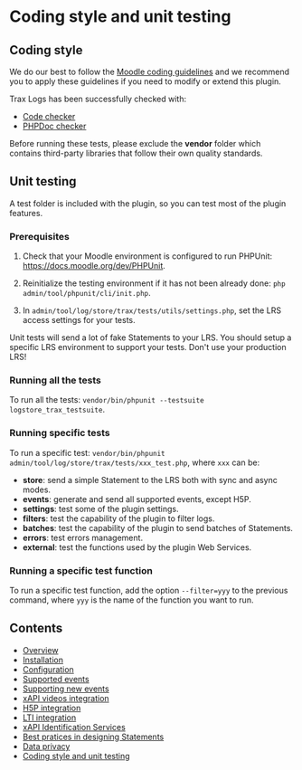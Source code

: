 # Coding style and unit testing

## Coding style

We do our best to follow the [Moodle coding guidelines](https://docs.moodle.org/dev/Coding_style) and we recommend you to apply these guidelines if you need to modify or extend this plugin.

Trax Logs has been successfully checked with:
- [Code checker](http://moodle.org/plugins/view.php?plugin=local_codechecker)
- [PHPDoc checker](https://github.com/marinaglancy/moodle-local_moodlecheck)

Before running these tests, please exclude the **vendor** folder which contains third-party libraries that follow their own quality standards.


## Unit testing

A test folder is included with the plugin, so you can test most of the plugin features.


### Prerequisites

1. Check that your Moodle environment is configured to run PHPUnit: https://docs.moodle.org/dev/PHPUnit.

2. Reinitialize the testing environment if it has not been already done: `php admin/tool/phpunit/cli/init.php`.

3. In `admin/tool/log/store/trax/tests/utils/settings.php`, set the LRS access settings for your tests.

<aside class="warning">
    Unit tests will send a lot of fake Statements to your LRS. 
    You should setup a specific LRS environment to support your tests.
    Don't use your production LRS!
</aside>


### Running all the tests

To run all the tests: `vendor/bin/phpunit --testsuite logstore_trax_testsuite`.


### Running specific tests

To run a specific test: `vendor/bin/phpunit admin/tool/log/store/trax/tests/xxx_test.php`, where `xxx` can be:

- **store**: send a simple Statement to the LRS both with sync and async modes.
- **events**: generate and send all supported events, except H5P.
- **settings**: test some of the plugin settings.
- **filters**: test the capability of the plugin to filter logs.
- **batches**: test the capability of the plugin to send batches of Statements.
- **errors**: test errors management.
- **external**: test the functions used by the plugin Web Services.


### Running a specific test function

To run a specific test function, add the option `--filter=yyy` to the previous command, 
where `yyy` is the name of the function you want to run.


## Contents

* [Overview](../README.md)
* [Installation](install.md)
* [Configuration](config.md)
* [Supported events](events.md)
* [Supporting new events](extend.md)
* [xAPI videos integration](vid.md)
* [H5P integration](h5p.md)
* [LTI integration](lti.md)
* [xAPI Identification Services](id.md)
* [Best pratices in designing Statements](best-practices.md)
* [Data privacy](privacy.md)
* [Coding style and unit testing](test.md)
